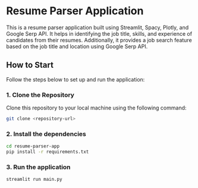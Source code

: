 # Resume Parser Application

This is a resume parser application built using Streamlit, Spacy, Plotly, and Google Serp API. It helps in identifying the job title, skills, and experience of candidates from their resumes. Additionally, it provides a job search feature based on the job title and location using Google Serp API.

## How to Start

Follow the steps below to set up and run the application:

### 1. Clone the Repository

Clone this repository to your local machine using the following command:

```bash
git clone <repository-url>
```

### 2. Install the dependencies

```bash
cd resume-parser-app
pip install -r requirements.txt
```

### 3. Run the application
```bash
streamlit run main.py
```
